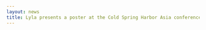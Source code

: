 ```yaml
---
layout: news
title: Lyla presents a poster at the Cold Spring Harbor Asia conference on Frontiers in Single Cell Genomics.
---
```

